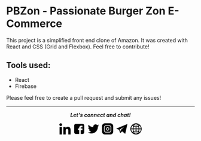 # PBZon - Passionate Burger Zon E-Commerce

This project is a simplified front end clone of Amazon. It was created with React and CSS (Grid and Flexbox). Feel free to contribute!

## Tools used:

- React
- Firebase

Please feel free to create a pull request and submit any issues!

<hr>

<p align="center">
  <i><b>Let's connect and chat!</b></i>
  <p align="center">
    <a href="https://www.linkedin.com/in/adarivamsi/" alt="Linkedin"><img src="https://github.com/adarivamsi/adarivamsi/blob/master/linkedin.png" height="30" width="30"></a>&nbsp;
    <a href="https://www.facebook.com/adarivamsicharan"><img src="https://github.com/adarivamsi/adarivamsi/blob/master/facebook.jpg" height="30" width="30"></a>&nbsp;
    <a href="https://twitter.com/adarivamsi" alt="Twitter"><img src="https://github.com/adarivamsi/adarivamsi/blob/master/twitter.png" height="30" width="30"></a>&nbsp;
    <a href="https://www.instagram.com/iam_adarivamsi" alt="Instagram"><img src="https://github.com/adarivamsi/adarivamsi/blob/master/instagram.png" height="30" width="30"></a>&nbsp;
     <a href="https://t.me/adarivamsi" alt="Telegram"><img src="https://github.com/adarivamsi/adarivamsi/blob/master/telegram.png" height="30" width="30"></a>&nbsp;
    <a href="https://sites.google.com/view/adarivamsi"><img src="https://github.com/adarivamsi/adarivamsi/blob/master/globe.png" height="30" width="30"></a>
  </p>    
</p>

